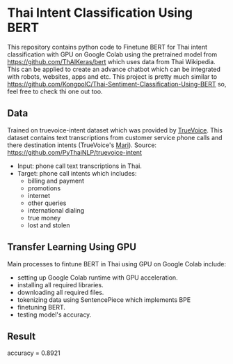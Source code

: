 # Thai Intent Classification Using BERT

This repository contains python code to 
Finetune BERT for Thai intent classification with GPU on Google Colab using the pretrained model from https://github.com/ThAIKeras/bert which uses data from Thai Wikipedia. This can be applied to create an advance chatbot which can be integrated with robots, websites, apps and etc.
This project is pretty much similar to https://github.com/KongpolC/Thai-Sentiment-Classification-Using-BERT so, feel free to check thi one out too.

## Data
Trained on truevoice-intent dataset which was provided by [TrueVoice](http://www.truevoice.co.th/). This dataset contains text transcriptions from customer service phone calls and there destination intents (TrueVoice's [Mari](http://www.truevoice.co.th/en/true-voice-mari/)). Source: https://github.com/PyThaiNLP/truevoice-intent
  - Input: phone call text transcriptions in Thai.
  - Target: phone call intents which includes:
    - billing and payment
    - promotions
    - internet
    - other queries
    - international dialing
    - true money
    - lost and stolen
  
## Transfer Learning Using GPU
Main processes to fintune BERT in Thai using GPU on Google Colab include:
  - setting up Google Colab runtime with GPU acceleration.
  - installing all required libraries.
  - downloading all required files.
  - tokenizing data using SentencePiece which implements BPE
  - finetuning BERT.
  - testing model's accuracy.
  
## Result
accuracy = 0.8921
  

